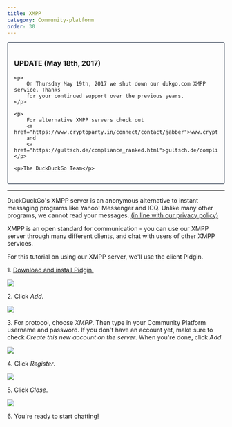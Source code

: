 ```yaml
---
title: XMPP
category: Community-platform
order: 30
---
```


<div style="border:solid 2px #727b88; border-radius:4px;padding:1em;">
    <h3>UPDATE (May 18th, 2017)</h3>

    <p>
        On Thursday May 19th, 2017 we shut down our dukgo.com XMPP service. Thanks
        for your continued support over the previous years.
    </p>

    <p>
        For alternative XMPP servers check out
        <a href="https://www.cryptoparty.in/connect/contact/jabber">www.cryptoparty.in/connect/contact/jabber</a>
        and
        <a href="https://gultsch.de/compliance_ranked.html">gultsch.de/compliance_ranked.html</a>
    </p>

    <p>The DuckDuckGo Team</p>
</div>

<hr />

<p>
    DuckDuckGo's XMPP server is an anonymous alternative to instant messaging
    programs like Yahoo! Messenger and ICQ. Unlike many other programs, we cannot
    read your messages.
    <a href="https://duckduckgo.com/privacy">(in line with our privacy policy)</a>
</p>

<p>
    XMPP is an open standard for communication - you can use our XMPP server
    through many different clients, and chat with users of other XMPP services.
</p>

<p>For this tutorial on using our XMPP server, we'll use the client Pidgin.</p>

<p>1. <a href="http://pidgin.im/">Download and install Pidgin.</a></p>

<p><img src="{{ site.baseurl }}/images/30259c9bbee8dcac69749d92dbbcada1.png" /></p>

<p>2. Click <em>Add</em>.</p>

<p><img src="{{ site.baseurl }}/images/5202b7a89d2352e6c3066efc801e0989.png" /></p>

<p>
    3. For protocol, choose <em>XMPP</em>. Then type in your Community Platform
    username and password. If you don't have an account yet, make sure to check
    <em>Create this new account on the server</em>. When you're done, click
    <em>Add</em>.
</p>

<p><img src="{{ site.baseurl }}/images/d33198cfc3aa895f97ffd1866427a3dd.png" /></p>

<p>4. Click <em>Register</em>.</p>

<p><img src="{{ site.baseurl }}/images/afceaecb6710a1f27575f67bfcf261ea.png" /></p>

<p>5. Click <em>Close</em>.</p>

<p><img src="{{ site.baseurl }}/images/0d16b385ae369eaef02f39b190ae0d6e.png" /></p>

<p>6. You're ready to start chatting!</p>

